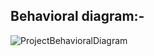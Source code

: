 ## Behavioral diagram:-
![ProjectBehavioralDiagram](https://user-images.githubusercontent.com/86291115/143074498-c72d26a6-1d2c-4bf1-8d6e-b1be48b398fc.jpg)
